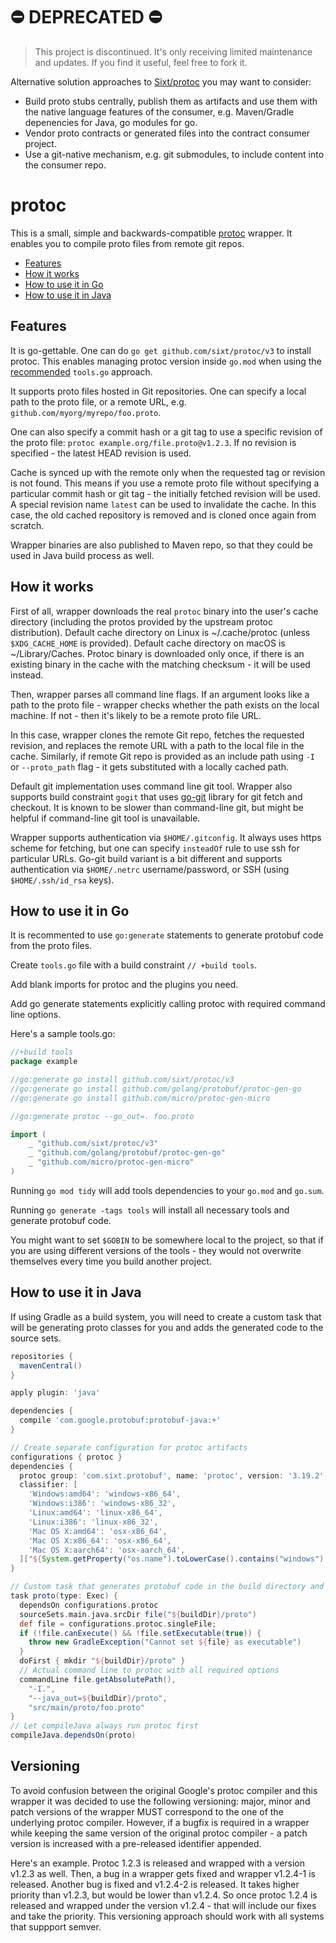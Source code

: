 # ⛔️ DEPRECATED ⛔️

>  This project is discontinued. It's only receiving limited maintenance and updates. If you find it useful, feel free to fork it.

Alternative solution approaches to [Sixt/protoc](https://github.com/sixt/protoc) you may want to consider:

* Build proto stubs centrally, publish them as artifacts and use them with the native language features of the consumer, e.g. Maven/Gradle depenencies for Java, go modules for go.
* Vendor proto contracts or generated files into the contract consumer project.
* Use a git-native mechanism, e.g. git submodules, to include content into the consumer repo.

# protoc

This is a small, simple and backwards-compatible [protoc][protoc] wrapper. It enables you to compile proto files from remote git repos.

* [Features](#features)
* [How it works](#how-it-works)
* [How to use it in Go](#how-to-use-it-in-go)
* [How to use it in Java](#how-to-use-it-in-java)

## Features

It is go-gettable. One can do `go get github.com/sixt/protoc/v3` to install protoc. This enables managing protoc version inside `go.mod` when using the [recommended][tools-go] `tools.go` approach.

It supports proto files hosted in Git repositories. One can specify a local path to the proto file, or a remote URL, e.g. `github.com/myorg/myrepo/foo.proto`.

One can also specify a commit hash or a git tag to use a specific revision of the proto file: `protoc example.org/file.proto@v1.2.3`. If no revision is specified - the latest HEAD revision is used.

Cache is synced up with the remote only when the requested tag or revision is not found. This means if you use a remote proto file without specifying a particular commit hash or git tag - the initially fetched revision will be used. A special revision name `latest` can be used to invalidate the cache. In this case, the old cached repository is removed and is cloned once again from scratch.

Wrapper binaries are also published to Maven repo, so that they could be used in Java build process as well.

## How it works

First of all, wrapper downloads the real `protoc` binary into the user's cache directory (including the protos provided by the upstream protoc distribution). Default cache directory on Linux is ~/.cache/protoc (unless `$XDG_CACHE_HOME` is provided). Default cache directory on macOS is ~/Library/Caches. Protoc binary is downloaded only once, if there is an existing binary in the cache with the matching checksum - it will be used instead.

Then, wrapper parses all command line flags. If an argument looks like a path to the proto file - wrapper checks whether the path exists on the local machine. If not - then it's likely to be a remote proto file URL.

In this case, wrapper clones the remote Git repo, fetches the requested revision, and replaces the remote URL with a path to the local file in the cache. Similarly, if remote Git repo is provided as an include path using `-I` or `--proto_path` flag - it gets substituted with a locally cached path.

Default git implementation uses command line git tool. Wrapper also supports build constraint `gogit` that uses [go-git][go-git] library for git fetch and checkout. It is known to be slower than command-line git, but might be helpful if command-line git tool is unavailable.

Wrapper supports authentication via `$HOME/.gitconfig`. It always uses https scheme for fetching, but one can specify `insteadOf` rule to use ssh for particular URLs. Go-git build variant is a bit different and supports authentication via `$HOME/.netrc` username/password, or SSH (using `$HOME/.ssh/id_rsa` keys).

## How to use it in Go

It is recommented to use `go:generate` statements to generate protobuf code from the proto files.

Create `tools.go` file with a build constraint `// +build tools`.

Add blank imports for protoc and the plugins you need.

Add go generate statements explicitly calling protoc with required command line options.

Here's a sample tools.go:

```go
//+build tools
package example

//go:generate go install github.com/sixt/protoc/v3
//go:generate go install github.com/golang/protobuf/protoc-gen-go
//go:generate go install github.com/micro/protoc-gen-micro

//go:generate protoc --go_out=. foo.proto

import (
	_ "github.com/sixt/protoc/v3"
	_ "github.com/golang/protobuf/protoc-gen-go"
	_ "github.com/micro/protoc-gen-micro"
)
```

Running `go mod tidy` will add tools dependencies to your `go.mod` and `go.sum`.

Running `go generate -tags tools` will install all necessary tools and generate protobuf code.

You might want to set `$GOBIN` to be somewhere local to the project, so that if you are using different versions of the tools - they would not overwrite themselves every time you build another project.

## How to use it in Java

If using Gradle as a build system, you will need to create a custom task that will be generating proto classes for you and adds the generated code to the source sets.

```gradle
repositories {
  mavenCentral()
}

apply plugin: 'java'

dependencies {
  compile 'com.google.protobuf:protobuf-java:+'
}

// Create separate configuration for protoc artifacts
configurations { protoc }
dependencies {
  protoc group: 'com.sixt.protobuf', name: 'protoc', version: '3.19.2', ext: 'exe',
  classifier: [
    'Windows:amd64': 'windows-x86_64',
    'Windows:i386': 'windows-x86_32',
    'Linux:amd64': 'linux-x86_64',
    'Linux:i386': 'linux-x86_32',
    'Mac OS X:amd64': 'osx-x86_64',
    'Mac OS X:x86_64': 'osx-x86_64',
    'Mac OS X:aarch64': 'osx-aarch_64',
  ]["${System.getProperty("os.name").toLowerCase().contains("windows") ? "Windows" : System.getProperty('os.name')}:${System.getProperty('os.arch')}"]
}

// Custom task that generates protobuf code in the build directory and adds it to the classpath
task proto(type: Exec) {
  dependsOn configurations.protoc
  sourceSets.main.java.srcDir file("${buildDir}/proto")
  def file = configurations.protoc.singleFile;
  if (!file.canExecute() && !file.setExecutable(true)) {
    throw new GradleException("Cannot set ${file} as executable")
  }
  doFirst { mkdir "${buildDir}/proto" }
  // Actual command line to protoc with all required options
  commandLine file.getAbsolutePath(),
    "-I.",
    "--java_out=${buildDir}/proto",
    "src/main/proto/foo.proto"
}
// Let compileJava always run protoc first
compileJava.dependsOn(proto)
```

## Versioning

To avoid confusion between the original Google's protoc compiler and this wrapper it was decided to use the following versioning: major, minor and patch versions of the wrapper MUST correspond to the one of the underlying protoc compiler. However, if a bugfix is required in a wrapper while keeping the same version of the original protoc compiler - a patch version is increased with a pre-released identifier appended.

Here's an example. Protoc 1.2.3 is released and wrapped with a version v1.2.3 as well. Then, a bug in a wrapper gets fixed and wrapper v1.2.4-1 is released.  Another bug is fixed and v1.2.4-2 is released. It takes higher priority than v1.2.3, but would be lower than v1.2.4. So once protoc 1.2.4 is released and wrapped under the version v1.2.4 - that will include our fixes and take the priority. This versioning approach should work with all systems that suppport
semver.

[protoc]: https://github.com/protocolbuffers/protobuf/tree/master/src
[tools-go]: https://golang.org/wiki/Modules#how-can-i-track-tool-dependencies-for-a-module]
[go-git]: https://github.com/src-d/go-git

